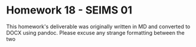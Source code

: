 # Homework 18 - SEIMS 01

This homework's deliverable was originally written in MD and converted to DOCX using pandoc. Please excuse any strange formatting between the two 